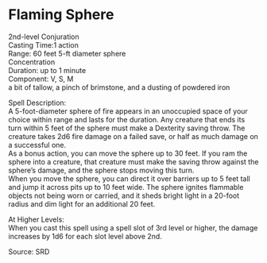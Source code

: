 # Flaming Sphere
2nd-level Conjuration<br>
Casting Time:1 action<br>
Range: 60 feet
5-ft diameter sphere<br>
Concentration<br>
Duration: up to 1 minute<br>
Component: V, S, M<br>
a bit of tallow, a pinch of brimstone, and a dusting of powdered iron

Spell Description:<br>
A 5-foot-diameter sphere of fire appears in an unoccupied space of your choice within range and lasts for the duration. Any creature that ends its turn within 5 feet of the sphere must make a Dexterity saving throw. The creature takes 2d6 fire damage on a failed save, or half as much damage on a successful one.<br>As a bonus action, you can move the sphere up to 30 feet. If you ram the sphere into a creature, that creature must make the saving throw against the sphere’s damage, and the sphere stops moving this turn.<br>When you move the sphere, you can direct it over barriers up to 5 feet tall and jump it across pits up to 10 feet wide. The sphere ignites flammable objects not being worn or carried, and it sheds bright light in a 20-foot radius and dim light for an additional 20 feet.

At Higher Levels:<br>
When you cast this spell using a spell slot of 3rd level or higher, the damage increases by 1d6 for each slot level above 2nd.

Source: SRD